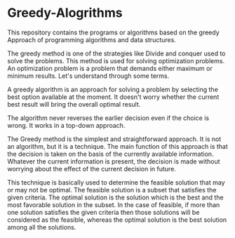 # Greedy-Alogrithms
This repository contains the programs or algorithms based on the greedy Approach of programming algorithms and data structures. 

The greedy method is one of the strategies like Divide and conquer used to solve the problems. This method is used for solving optimization problems. An optimization problem is a problem that demands either maximum or minimum results. Let's understand through some terms.

A greedy algorithm is an approach for solving a problem by selecting the best option available at the moment. It doesn't worry whether the current best result will bring the overall optimal result.

The algorithm never reverses the earlier decision even if the choice is wrong. It works in a top-down approach.

The Greedy method is the simplest and straightforward approach. It is not an algorithm, but it is a technique. The main function of this approach is that the decision is taken on the basis of the currently available information. Whatever the current information is present, the decision is made without worrying about the effect of the current decision in future.

This technique is basically used to determine the feasible solution that may or may not be optimal. The feasible solution is a subset that satisfies the given criteria. The optimal solution is the solution which is the best and the most favorable solution in the subset. In the case of feasible, if more than one solution satisfies the given criteria then those solutions will be considered as the feasible, whereas the optimal solution is the best solution among all the solutions.
